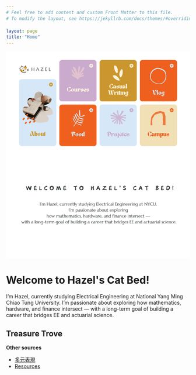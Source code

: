 ```yaml
---
# Feel free to add content and custom Front Matter to this file.
# To modify the layout, see https://jekyllrb.com/docs/themes/#overriding-theme-defaults

layout: page
title: "Home"
---
```

<img src="https://raw.githubusercontent.com/Hazel-1212/Hazel-the-Cat/main/pictures/homepage.png" width="1000">

# Welcome to Hazel's Cat Bed!

I’m Hazel, currently studying Electrical Engineering at National Yang Ming Chiao Tung University. I’m passionate about exploring how mathematics, hardware, and finance intersect — with a long-term goal of building a career that bridges EE and actuarial science.

## Treasure Trove
**Other sources**
- [多元表現](_posts/2025-02-18-多元表現.md)
- [Resources](_posts/2025-04-28-Resources.md)